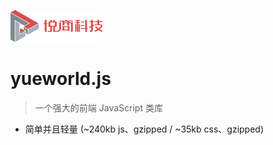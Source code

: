 ![logo](media/logo.png)

# yueworld.js

> 一个强大的前端 JavaScript 类库

* 简单并且轻量 (~240kb js、gzipped / ~35kb css、gzipped)
<!--
Multiple themes
Not build static html files
-->
<!--
[GitHub](https://github.com/QingWei-Li/docsify/)
[Get Started](#quick-start)
-->

<!-- 背景图片 ![](media/background.png) -->

<!-- 背景色 ![color](#e4e7ea)-->